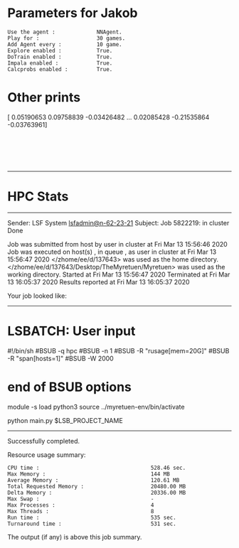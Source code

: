 # Parameters for Jakob

    Use the agent :             NNAgent.
    Play for :                  30 games.
    Add Agent every :           10 game.
    Explore enabled :           True.
    DoTrain enabled :           True.
    Impala enabled :            True.
    Calcprobs enabled :         True.

# Other prints

[ 0.05190653  0.09758839 -0.03426482 ...  0.02085428 -0.21535864
 -0.03763961]

 <br /> 
 <br /> 
 <br /> 
 <br />

---------------------------------------------------------------------------------------------------------------------

# HPC Stats


------------------------------------------------------------
Sender: LSF System <lsfadmin@n-62-23-21>
Subject: Job 5822219: <NNAgent8Jakob> in cluster <dcc> Done

Job <NNAgent8Jakob> was submitted from host <n-62-30-7> by user <s183905> in cluster <dcc> at Fri Mar 13 15:56:46 2020
Job was executed on host(s) <n-62-23-21>, in queue <hpc>, as user <s183905> in cluster <dcc> at Fri Mar 13 15:56:47 2020
</zhome/ee/d/137643> was used as the home directory.
</zhome/ee/d/137643/Desktop/TheMyretuen/Myretuen> was used as the working directory.
Started at Fri Mar 13 15:56:47 2020
Terminated at Fri Mar 13 16:05:37 2020
Results reported at Fri Mar 13 16:05:37 2020

Your job looked like:

------------------------------------------------------------
# LSBATCH: User input
#!/bin/sh
#BSUB -q hpc
#BSUB -n 1
#BSUB -R "rusage[mem=20G]"
#BSUB -R "span[hosts=1]"
#BSUB -W 2000
# end of BSUB options

module -s load python3
source ../myretuen-env/bin/activate

python main.py $LSB_PROJECT_NAME


------------------------------------------------------------

Successfully completed.

Resource usage summary:

    CPU time :                                   528.46 sec.
    Max Memory :                                 144 MB
    Average Memory :                             120.61 MB
    Total Requested Memory :                     20480.00 MB
    Delta Memory :                               20336.00 MB
    Max Swap :                                   -
    Max Processes :                              4
    Max Threads :                                8
    Run time :                                   535 sec.
    Turnaround time :                            531 sec.

The output (if any) is above this job summary.

